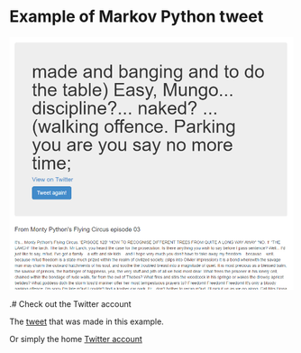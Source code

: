﻿# Example of Markov Python tweet

![Example of Markov Python Tweet](assets/markov.png)

.# Check out the Twitter account

The [tweet](https://twitter.com/MarkovPython/status/724780884277268480) that was made in this example.

Or simply the home [Twitter account](https://twitter.com/MarkovPython)
